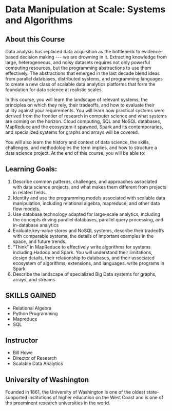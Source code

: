 # Data Manipulation at Scale: Systems and Algorithms

## About this Course
Data analysis has replaced data acquisition as the bottleneck to evidence-based decision making --- we are drowning in it.  Extracting knowledge from large, heterogeneous, and noisy datasets requires not only powerful computing resources, but the programming abstractions to use them effectively.  The abstractions that emerged in the last decade blend ideas from parallel databases, distributed systems, and programming languages to create a new class of scalable data analytics platforms that form the foundation for data science at realistic scales.

In this course, you will learn the landscape of relevant systems, the principles on which they rely, their tradeoffs, and how to evaluate their utility against your requirements. You will learn how practical systems were derived from the frontier of research in computer science and what systems are coming on the horizon.   Cloud computing, SQL and NoSQL databases, MapReduce and the ecosystem it spawned, Spark and its contemporaries, and specialized systems for graphs and arrays will be covered.

You will also learn the history and context of data science, the skills, challenges, and methodologies the term implies, and how to structure a data science project.  At the end of this course, you will be able to:


## Learning Goals: 
1. Describe common patterns, challenges, and approaches associated with data science projects, and what makes them different from projects in related fields.
2. Identify and use the programming models associated with scalable data manipulation, including relational algebra, mapreduce, and other data flow models.
3. Use database technology adapted for large-scale analytics, including the concepts driving parallel databases, parallel query processing, and in-database analytics
4. Evaluate key-value stores and NoSQL systems, describe their tradeoffs with comparable systems, the details of important examples in the space, and future trends.
5. “Think” in MapReduce to effectively write algorithms for systems including Hadoop and Spark.  You will understand their limitations, design details, their relationship to databases, and their associated ecosystem of algorithms, extensions, and languages.
write programs in Spark
6. Describe the landscape of specialized Big Data systems for graphs, arrays, and streams


## SKILLS GAINED
* Relational Algebra
* Python Programming
* Mapreduce
* SQL

## Instructor

- Bill Howe
- Director of Research
- Scalable Data Analytics

## University of Washington
Founded in 1861, the University of Washington is one of the oldest state-supported institutions of higher education on the West Coast and is one of the preeminent research universities in the world.
